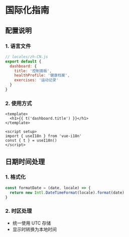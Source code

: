 # 国际化指南

## 配置说明

### 1. 语言文件
```javascript
// locales/zh-CN.js
export default {
  dashboard: {
    title: '控制面板',
    healthProfile: '健康档案',
    exercises: '运动记录'
  }
}
```

### 2. 使用方式
```vue
<template>
  <h1>{{ t('dashboard.title') }}</h1>
</template>

<script setup>
import { useI18n } from 'vue-i18n'
const { t } = useI18n()
</script>
```

## 日期时间处理

### 1. 格式化
```javascript
const formatDate = (date, locale) => {
  return new Intl.DateTimeFormat(locale).format(date)
}
```

### 2. 时区处理
- 统一使用 UTC 存储
- 显示时转换为本地时间 
